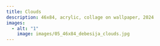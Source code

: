 ```yaml
---
title: Clouds
description: 46x84, acrylic, collage on wallpaper, 2024
images:
  - alt: "1"
    image: images/05_46x84_debesija_clouds.jpg
---
```


